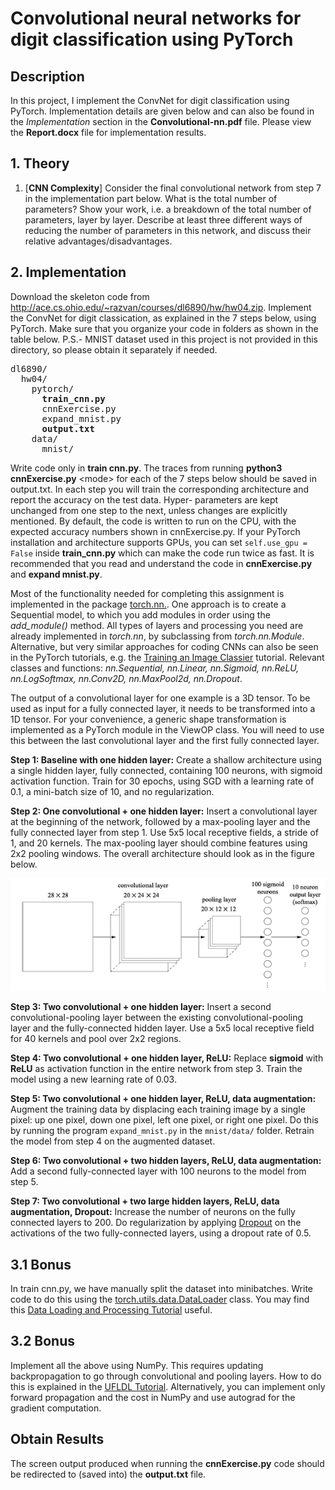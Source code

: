 # Convolutional neural networks for digit classification using PyTorch

## Description
In this project, I implement the ConvNet for digit classification using PyTorch. Implementation details are given below and can also be found in the *Implementation* section in the **Convolutional-nn.pdf** file. Please view the **Report.docx** file for implementation results.

## 1. Theory
   1. [**CNN Complexity**] Consider the final convolutional network from step 7 in the implementation part below. What is the total number of parameters? Show your work, i.e. a breakdown of the total number of parameters, layer by layer. Describe at least three different ways of reducing the number of parameters in this network, and discuss their relative advantages/disadvantages.

## 2. Implementation 

Download the skeleton code from http://ace.cs.ohio.edu/~razvan/courses/dl6890/hw/hw04.zip. Implement the ConvNet for digit classication, as explained in the 7 steps below, using PyTorch. Make sure that you organize your code in folders as shown in the table below. P.S.- MNIST dataset used in this project is not provided in this directory, so please obtain it separately if needed.

<pre>
dl6890/
  hw04/
    pytorch/
      <b>train_cnn.py</b> 
      cnnExercise.py 
      expand_mnist.py 
      <b>output.txt</b>
    data/
      mnist/
</pre>

Write code only in **train cnn.py**. The traces from running **python3 cnnExercise.py** \<mode\> for each of the 7 steps below should be saved in output.txt. In each step you will train the corresponding architecture and report the accuracy on the test data. Hyper- parameters are kept unchanged from one step to the next, unless changes are explicitly mentioned. By default, the code is written to run on the CPU, with the expected accuracy numbers shown in cnnExercise.py. If your PyTorch installation and architecture supports GPUs, you can set `self.use_gpu = False` inside **train_cnn.py** which can make the code run twice as fast. It is recommended that you read and understand the code in **cnnExercise.py** and **expand mnist.py**.

Most of the functionality needed for completing this assignment is implemented in the package [torch.nn.](http://pytorch.org/docs/0.1.12/nn.html). One approach is to create a Sequential model, to which you add modules in order using the *add_module()* method. All types of layers and processing you need are already implemented in *torch.nn*, by subclassing from *torch.nn.Module*. Alternative, but very similar approaches for coding CNNs can also be seen in the PyTorch tutorials, e.g. the [Training an Image Classier](http://pytorch.org/tutorials/beginner/blitz/cifar10_tutorial.html#training-an-image-classifier) tutorial. Relevant classes and functions: *nn.Sequential, nn.Linear, nn.Sigmoid, nn.ReLU, nn.LogSoftmax, nn.Conv2D, nn.MaxPool2d, nn.Dropout*.

The output of a convolutional layer for one example is a 3D tensor. To be used as input for a fully connected layer, it needs to be transformed into a 1D tensor. For your convenience, a generic shape transformation is implemented as a PyTorch module in the ViewOP class. You will need to use this between the last convolutional layer and the first fully connected layer.

**Step 1: Baseline with one hidden layer:** Create a shallow architecture using a single hidden layer, fully connected, containing 100 neurons, with sigmoid activation function. Train for 30 epochs, using SGD with a learning rate of 0.1, a mini-batch size of 10, and no regularization.

**Step 2: One convolutional + one hidden layer:** Insert a convolutional layer at the beginning of the network, followed by a max-pooling layer and the fully connected layer from step 1. Use 5x5 local receptive fields, a stride of 1, and 20 kernels. The max-pooling layer should combine features using 2x2 pooling windows. The overall architecture should look as in the figure below.

![](convnet.PNG)

**Step 3: Two convolutional + one hidden layer:** Insert a second convolutional-pooling layer between the existing convolutional-pooling layer and the fully-connected hidden layer. Use a 5x5 local receptive field for 40 kernels and pool over 2x2 regions.

**Step 4: Two convolutional + one hidden layer, ReLU:** Replace **sigmoid** with **ReLU** as activation function in the entire network from step 3. Train the model using a new learning rate of 0.03.

**Step 5: Two convolutional + one hidden layer, ReLU, data augmentation:** Augment the training data by displacing each training image by a single pixel: up one pixel, down one pixel, left one pixel, or right one pixel. Do this by running the program `expand_mnist.py` in the `mnist/data/` folder. Retrain the model from step 4 on the augmented dataset.

**Step 6: Two convolutional + two hidden layers, ReLU, data augmentation:** Add a second fully-connected layer with 100 neurons to the model from step 5.

**Step 7: Two convolutional + two large hidden layers, ReLU, data augmentation, Dropout:** Increase the number of neurons on the fully connected layers to 200. Do regularization by applying [Dropout](https://arxiv.org/pdf/1207.0580.pdf) on the activations of the two fully-connected layers, using a dropout rate of 0.5.

## 3.1 Bonus

In train cnn.py, we have manually split the dataset into minibatches. Write code to do this using the [torch.utils.data.DataLoader](http://pytorch.org/docs/master/data.html) class. You may find this [Data Loading and Processing Tutorial](http://pytorch.org/tutorials/beginner/data_loading_tutorial.html#sphx-glr-beginner-data-loading-tutorial-py) useful.

## 3.2 Bonus

Implement all the above using NumPy. This requires updating backpropagation to go through convolutional and pooling layers. How to do this is explained in the [UFLDL Tutorial](http://ufldl.stanford.edu/wiki/index.php/Exercise:Convolution_and_Pooling). Alternatively, you can implement only forward propagation and the cost in NumPy and use autograd for the gradient computation.

## Obtain Results

The screen output produced when running the **cnnExercise.py** code should be redirected to (saved into) the **output.txt** file.
